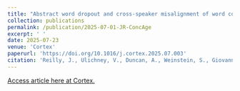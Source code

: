 ```yaml
---
title: "Abstract word dropout and cross-speaker misalignment of word concreteness are features of conversation in aging."
collection: publications
permalink: /publication/2025-07-01-JR-ConcAge
excerpt: ' '
date: 2025-07-23
venue: 'Cortex'
paperurl: 'https://doi.org/10.1016/j.cortex.2025.07.003'
citation: 'Reilly, J., Ulichney, V., Duncan, A., Weinstein, S., Giovannetti, T., Helion, C., Sacks, B., & Cooney, G. (In press). Abstract Word Dropout and Cross-Speaker Misalignment of Word Concreteness are Features of Conversation in Aging. Cortex.'
---
```


[Access article here at Cortex.](https://doi.org/10.1016/j.cortex.2025.07.003)

